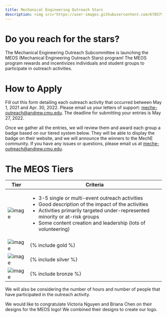 ```yaml
---
title: Mechanical Engineering Outreach Stars
description: <img src="https://user-images.githubusercontent.com/6705753/178507634-d0313bd5-4c10-4e07-ab91-84ebb9fa2605.png">
---
```


# Do you reach for the stars?
The Mechanical Engineering Outreach Subcommittee is launching the MEOS (Mechanical Engineering Outreach Stars) program! The MEOS program rewards and incentivizes individuals and student groups to participate in outreach activities.

# How to Apply
Fill out this form detailing each outreach activity that occurred between May 1, 2021 and Apr. 30, 2022. Please email us your letters of support: meche-outreach@andrew.cmu.edu. The deadline for submitting your entries is May 27, 2022.

Once we gather all the entries, we will review them and award each group a badge based on our tiered system below. They will be able to display the badge on their website, and we will announce the winners to the MechE community. If you have any issues or questions, please email us at meche-outreach@andrew.cmu.edu.

# The MEOS Tiers
| Tier | Criteria  |
| ------- | -------| 
| ![image](https://ashleydalrymple.files.wordpress.com/2022/02/meos-pt.png) | <ul><li>3-5 single or multi-event outreach activities</li><li>Good description of the impact of the activities</li><li>Activities primarily targeted under-represented minority or at-risk groups</li><li>Some content creation and leadership (lots of volunteering)</li></ul> |
| ![image](https://ashleydalrymple.files.wordpress.com/2022/02/meos-gold-1.png) | {% include gold %} |
| ![image](https://ashleydalrymple.files.wordpress.com/2022/02/meos-silver-1.png) | {% include silver %} |
| ![image](https://ashleydalrymple.files.wordpress.com/2022/02/meos-bronze-1.png) | {% include bronze %} |

We will also be considering the number of hours and number of people that have participated in the outreach activity.

We would like to congratulate Victoria Nguyen and Briana Chen on their designs for the MEOS logo! We combined their designs to create our logo.
